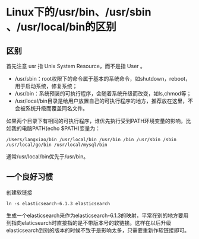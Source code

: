 # Linux下的/usr/bin、/usr/sbin 、/usr/local/bin的区别

## 区别

首先注意 usr 指 Unix System Resource，而不是指 User 。

- /usr/sbin：root权限下的命令属于基本的系统命令，如shutdown，reboot，用于启动系统，修复系统；
- /usr/bin：系统预装的可执行程序，会随着系统升级而改变，如ls,chmod等；
- /usr/local/bin目录是给用户放置自己的可执行程序的地方，推荐放在这里，不会被系统升级而覆盖同名文件。

如果两个目录下有相同的可执行程序，谁优先执行受到PATH环境变量的影响，比如我的电脑PATH(echo $PATH)变量为：

```
/Users/langxiao/bin /usr/local/bin /usr/bin /bin /usr/sbin /sbin /usr/local/go/bin /usr/local/mysql/bin
```

通常/usr/local/bin优先于/usr/bin。

## 一个良好习惯

创建软链接

```
ln -s elasticsearch-6.1.3 elasticsearch
```

生成一个elasticsearch来作为elasticsearch-6.1.3的映射，平常在别的地方要用到指向elaticsearch时直接指的是不带版本号的软链接。这样在以后升级elasticsearch到别的版本的时候不致于是影响太多，只需要重新作软链接即可。
